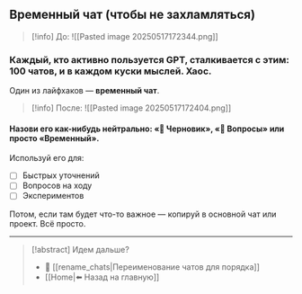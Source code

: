## Временный чат (чтобы не захламляться)

>[!info] До:
>![[Pasted image 20250517172344.png]]

### Каждый, кто активно пользуется GPT, сталкивается с этим: 100 чатов, и в каждом куски мыслей. Хаос.

Один из лайфхаков — **временный чат**. 

>[!info] После: 
>![[Pasted image 20250517172404.png]]

#### Назови его как-нибудь нейтрально: «📎 Черновик», «🧠 Вопросы» или просто «Временный».

Используй его для:
- [ ] Быстрых уточнений
- [ ] Вопросов на ходу
- [ ] Экспериментов

Потом, если там будет что-то важное — копируй в основной чат или проект. Всё просто.

---
> [!abstract] Идем дальше?
> - 🧠 [[rename_chats|Переименование чатов для порядка]]
> - [[Home|⬅️ Назад на главную]]